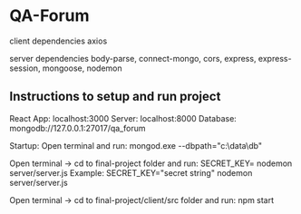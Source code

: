 # QA-Forum

client dependencies
axios

server dependencies
body-parse, connect-mongo, cors, express, express-session, mongoose, nodemon

## Instructions to setup and run project

React App: localhost:3000
Server: localhost:8000
Database: mongodb://127.0.0.1:27017/qa_forum

Startup:
Open terminal and run:
mongod.exe --dbpath="c:\data\db"

Open terminal -> cd to final-project folder and run:
SECRET_KEY=<secret string> nodemon server/server.js
Example: SECRET_KEY="secret string" nodemon server/server.js

Open terminal -> cd to final-project/client/src folder and run:
npm start
